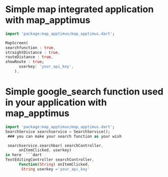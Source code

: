 #  Simple map integrated application with map_apptimus

  ```dart
  import 'package:map_apptimus/map_apptimus.dart';

 MapScreen(
  searchfunction : true,
  straightDistance : true,
  routeDistance : true,
  showRoute : true;
        userkey: 'your_api_key',
      ),
  ```

#  Simple google_search function used in your application with map_apptimus
```dart
import 'package:map_apptimus/map_apptimus.dart';
SearchService searchservice = SearchService();
 ### you can make your search function as your wish 

 searchservice.searchbar( searchController,
      onItemClicked, userkey)
in here  ```dart
TextEditingController searchController,
      Function(String) onItemClicked,
       String userkey ='your_api_key'
```

```